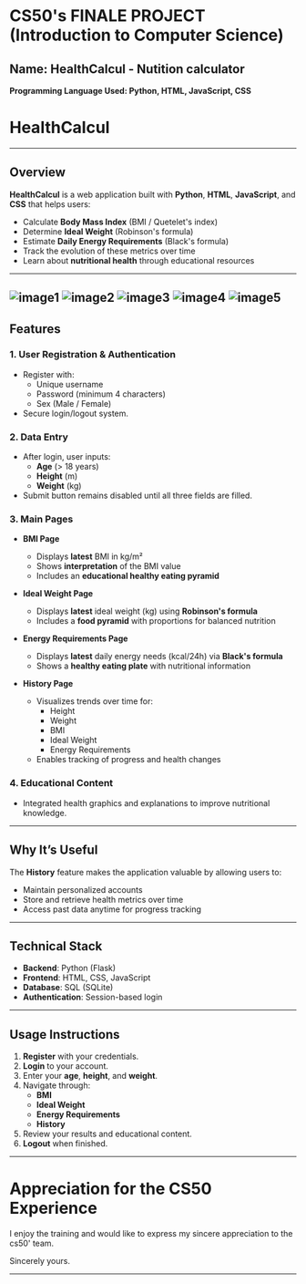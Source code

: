 # CS50's FINALE PROJECT (Introduction to Computer Science)

## Name: HealthCalcul - Nutition calculator

**Programming Language Used: Python, HTML, JavaScript, CSS**

# HealthCalcul

---

## **Overview**
**HealthCalcul** is a web application built with **Python**, **HTML**, **JavaScript**, and **CSS** that helps users:
- Calculate **Body Mass Index** (BMI / Quetelet's index)
- Determine **Ideal Weight** (Robinson's formula)
- Estimate **Daily Energy Requirements** (Black's formula)
- Track the evolution of these metrics over time
- Learn about **nutritional health** through educational resources

---
![image1](/images/Final/Screenshot%201.png)
![image2](/images/Final/Screenshot%202.png)
![image3](/images/Final/Screenshot%203%20(2).png)
![image4](/images/Final/Screenshot%204.png)
![image5](/images/Final/Screenshot%205.png)
---


## **Features**

### 1. **User Registration & Authentication**
- Register with:
  - Unique username
  - Password (minimum 4 characters)
  - Sex (Male / Female)
- Secure login/logout system.

### 2. **Data Entry**
- After login, user inputs:
  - **Age** (> 18 years)
  - **Height** (m)
  - **Weight** (kg)
- Submit button remains disabled until all three fields are filled.

### 3. **Main Pages**
- **BMI Page**
  - Displays **latest** BMI in kg/m²
  - Shows **interpretation** of the BMI value
  - Includes an **educational healthy eating pyramid**
  
- **Ideal Weight Page**
  - Displays **latest** ideal weight (kg) using **Robinson's formula**
  - Includes a **food pyramid** with proportions for balanced nutrition
  
- **Energy Requirements Page**
  - Displays **latest** daily energy needs (kcal/24h) via **Black's formula**
  - Shows a **healthy eating plate** with nutritional information
  
- **History Page**
  - Visualizes trends over time for:
    - Height
    - Weight
    - BMI
    - Ideal Weight
    - Energy Requirements
  - Enables tracking of progress and health changes

### 4. **Educational Content**
- Integrated health graphics and explanations to improve nutritional knowledge.

---

## **Why It’s Useful**
The **History** feature makes the application valuable by allowing users to:
- Maintain personalized accounts
- Store and retrieve health metrics over time
- Access past data anytime for progress tracking

---

## **Technical Stack**
- **Backend**: Python (Flask)
- **Frontend**: HTML, CSS, JavaScript
- **Database**: SQL (SQLite)
- **Authentication**: Session-based login

---

## **Usage Instructions**
1. **Register** with your credentials.
2. **Login** to your account.
3. Enter your **age**, **height**, and **weight**.
4. Navigate through:
   - **BMI**
   - **Ideal Weight**
   - **Energy Requirements**
   - **History**
5. Review your results and educational content.
6. **Logout** when finished.

---

# Appreciation for the CS50 Experience

I enjoy the training and would like to express my sincere appreciation to the cs50' team.

Sincerely yours.

---